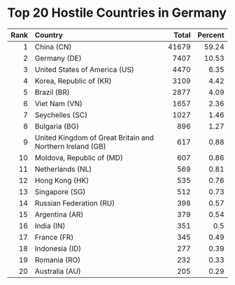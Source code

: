 # Top 20 Hostile Countries in Germany

| Rank | Country | Total | Percent |
| ---: | :------ | ----: | ------: |
| 1 | China (CN) | 41679 | 59.24 |
| 2 | Germany (DE) | 7407 | 10.53 |
| 3 | United States of America (US) | 4470 | 6.35 |
| 4 | Korea, Republic of (KR) | 3109 | 4.42 |
| 5 | Brazil (BR) | 2877 | 4.09 |
| 6 | Viet Nam (VN) | 1657 | 2.36 |
| 7 | Seychelles (SC) | 1027 | 1.46 |
| 8 | Bulgaria (BG) | 896 | 1.27 |
| 9 | United Kingdom of Great Britain and Northern Ireland (GB) | 617 | 0.88 |
| 10 | Moldova, Republic of (MD) | 607 | 0.86 |
| 11 | Netherlands (NL) | 569 | 0.81 |
| 12 | Hong Kong (HK) | 535 | 0.76 |
| 13 | Singapore (SG) | 512 | 0.73 |
| 14 | Russian Federation (RU) | 398 | 0.57 |
| 15 | Argentina (AR) | 379 | 0.54 |
| 16 | India (IN) | 351 | 0.5 |
| 17 | France (FR) | 345 | 0.49 |
| 18 | Indonesia (ID) | 277 | 0.39 |
| 19 | Romania (RO) | 232 | 0.33 |
| 20 | Australia (AU) | 205 | 0.29 |
